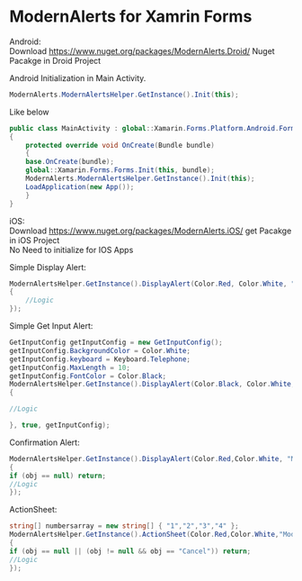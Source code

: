 # ModernAlerts for Xamrin Forms


Android:<br />
Download https://www.nuget.org/packages/ModernAlerts.Droid/ Nuget Pacakge in Droid Project

Android Initialization in Main Activity.<br />
```c#
ModernAlerts.ModernAlertsHelper.GetInstance().Init(this);
```
Like below<br />
```c#
public class MainActivity : global::Xamarin.Forms.Platform.Android.FormsAppCompatActivity
{
    protected override void OnCreate(Bundle bundle)
    {
    base.OnCreate(bundle);
    global::Xamarin.Forms.Forms.Init(this, bundle);
    ModernAlerts.ModernAlertsHelper.GetInstance().Init(this);
    LoadApplication(new App());
    }
}
```


iOS:<br />
Download https://www.nuget.org/packages/ModernAlerts.iOS/ get Pacakge in iOS Project<br />
No Need to initialize for IOS Apps<br />

Simple Display Alert:
```c#
ModernAlertsHelper.GetInstance().DisplayAlert(Color.Red, Color.White, "Modern Alerts Simple Alert", "Modern Alerts Simple Alert Body", "OK", null, (obj) =>
{
    //Logic
});
```

Simple Get Input Alert: <br />
```c# 
GetInputConfig getInputConfig = new GetInputConfig();
getInputConfig.BackgroundColor = Color.White;
getInputConfig.keyboard = Keyboard.Telephone;
getInputConfig.MaxLength = 10;
getInputConfig.FontColor = Color.Black;
ModernAlertsHelper.GetInstance().DisplayAlert(Color.Black, Color.White, "Modern Alerts Simple Alert", "Modern Alerts Simple Alert Body", "OK", null, (obj) =>
{

//Logic

}, true, getInputConfig);
```

Confirmation Alert:
```c#
ModernAlertsHelper.GetInstance().DisplayAlert(Color.Red,Color.White, "Modern Alert Confirmation Header","Modern Alert Confirmation Body", "Yes", "No", (obj) =>
{
if (obj == null) return;
//Logic
});
```
ActionSheet:
```c#
string[] numbersarray = new string[] { "1","2","3","4" };
ModernAlertsHelper.GetInstance().ActionSheet(Color.Red,Color.White,"Modern Alerts ActionSheet", numbersarray, "Cancel", (obj) =>
{
if (obj == null || (obj != null && obj == "Cancel")) return;
//Logic
});
```
